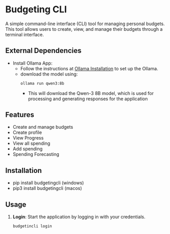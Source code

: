 # Budgeting CLI

A simple command-line interface (CLI) tool for managing personal budgets. This tool allows users to create, view, and manage their budgets through a terminal interface.

## External Dependencies
- Install Ollama App: 
  - Follow the instructions at [Ollama Installation](https://ollama.com) to set up the Ollama.
  - download the model using:
    ```bash
    ollama run qwen3:8b
    ```
    - This will download the Qwen-3 8B model, which is used for processing and generating responses for the application


## Features
- Create and manage budgets
- Create profile
- View Progress
- View all spending
- Add spending
- Spending Forecasting

## Installation
- pip install budgetingcli (windows)
- pip3 install budgetingcli (macos)


## Usage
1. **Login**: Start the application by logging in with your credentials.
   ```bash
   budgetincli login
   ```